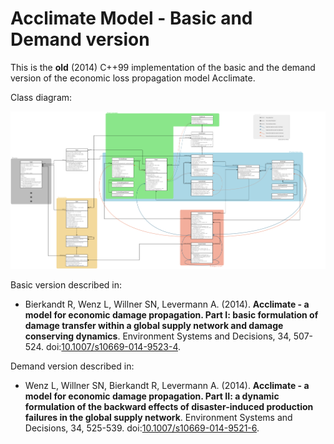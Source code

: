 # Acclimate Model - Basic and Demand version

This is the **old** (2014) C++99 implementation of the basic and the demand version of the economic loss propagation model Acclimate.

Class diagram:

![](./figures/class_diagram.png)

Basic version described in:

- Bierkandt R, Wenz L, Willner SN, Levermann A. (2014).
  **Acclimate - a model for economic damage propagation. Part I: basic
  formulation of damage transfer within a global supply network and
  damage conserving dynamics**.
  Environment Systems and Decisions, 34, 507-524.
  doi:[10.1007/s10669-014-9523-4](http://dx.doi.org/10.1007/s10669-014-9523-4).

Demand version described in:

- Wenz L, Willner SN, Bierkandt R, Levermann A. (2014).
  **Acclimate - a model for economic damage propagation. Part II: a
  dynamic formulation of the backward effects of disaster-induced
  production failures in the global supply network**.
  Environment Systems and Decisions, 34, 525-539.
  doi:[10.1007/s10669-014-9521-6](http://dx.doi.org/10.1007/s10669-014-9521-6).
